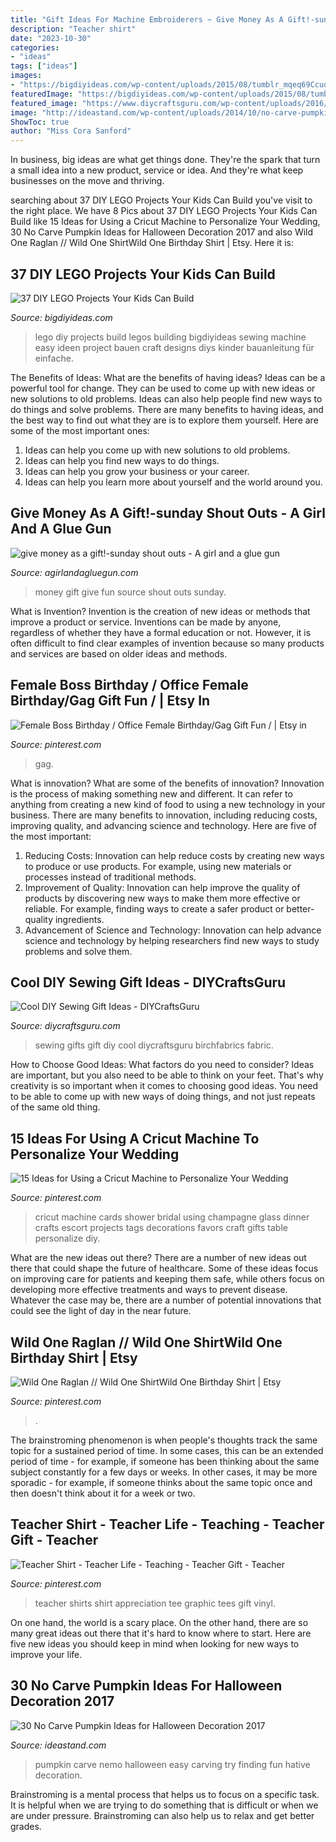 ```yaml
---
title: "Gift Ideas For Machine Embroiderers ~ Give Money As A Gift!-sunday Shout Outs"
description: "Teacher shirt"
date: "2023-10-30"
categories:
- "ideas"
tags: ["ideas"]
images:
- "https://bigdiyideas.com/wp-content/uploads/2015/08/tumblr_mqeq69Ccuq1qihh0eo1_1280.jpg"
featuredImage: "https://bigdiyideas.com/wp-content/uploads/2015/08/tumblr_mqeq69Ccuq1qihh0eo1_1280.jpg"
featured_image: "https://www.diycraftsguru.com/wp-content/uploads/2016/03/06-sewing-gifts-featured-image.jpg"
image: "http://ideastand.com/wp-content/uploads/2014/10/no-carve-pumpkin-ideas/17-nemo-pumpkin.jpg"
ShowToc: true
author: "Miss Cora Sanford"
---
```



In business, big ideas are what get things done. They're the spark that turn a small idea into a new product, service or idea. And they're what keep businesses on the move and thriving.

	

		
searching about 37 DIY LEGO Projects Your Kids Can Build you've visit to the right place. We have 8 Pics about 37 DIY LEGO Projects Your Kids Can Build like 15 Ideas for Using a Cricut Machine to Personalize Your Wedding, 30 No Carve Pumpkin Ideas for Halloween Decoration 2017 and also Wild One Raglan // Wild One ShirtWild One Birthday Shirt | Etsy. Here it is:
		
    
## 37 DIY LEGO Projects Your Kids Can Build

<img loading=lazy src="https://bigdiyideas.com/wp-content/uploads/2015/08/tumblr_mqeq69Ccuq1qihh0eo1_1280.jpg" onerror="this.onerror=null;this.src='https://tse1.mm.bing.net/th?id=OIP.v-EIoKTWjqsikhwfAf_4QgHaL2&amp;pid=15.1';" alt="37 DIY LEGO Projects Your Kids Can Build">

_Source: bigdiyideas.com_

>lego diy projects build legos building bigdiyideas sewing machine easy ideen project bauen craft designs diys kinder bauanleitung für einfache. 

	

The Benefits of Ideas: What are the benefits of having ideas?
Ideas can be a powerful tool for change. They can be used to come up with new ideas or new solutions to old problems. Ideas can also help people find new ways to do things and solve problems. There are many benefits to having ideas, and the best way to find out what they are is to explore them yourself. Here are some of the most important ones: 
1. Ideas can help you come up with new solutions to old problems.
2. Ideas can help you find new ways to do things.
3. Ideas can help you grow your business or your career.
4. Ideas can help you learn more about yourself and the world around you.

    
## Give Money As A Gift!-sunday Shout Outs - A Girl And A Glue Gun

<img loading=lazy src="http://www.agirlandagluegun.com/wp-content/uploads/2014/03/fun-way-to-gift-money-435x600-1.jpg" onerror="this.onerror=null;this.src='https://tse3.mm.bing.net/th?id=OIP.rlYC0g02JimGsFjUts5zRAAAAA&amp;pid=15.1';" alt="give money as a gift!-sunday shout outs - A girl and a glue gun">

_Source: agirlandagluegun.com_

>money gift give fun source shout outs sunday. 

	

What is Invention?
Invention is the creation of new ideas or methods that improve a product or service. Inventions can be made by anyone, regardless of whether they have a formal education or not. However, it is often difficult to find clear examples of invention because so many products and services are based on older ideas and methods.

    
## Female Boss Birthday / Office Female Birthday/Gag Gift Fun / | Etsy In

<img loading=lazy src="https://i.pinimg.com/736x/1b/9b/8f/1b9b8fcd5c3436cec16bc43680c26888.jpg" onerror="this.onerror=null;this.src='https://tse3.mm.bing.net/th?id=OIP.8NolzWKPQqgOVTs4kDnaQAHaJ3&amp;pid=15.1';" alt="Female Boss Birthday / Office Female Birthday/Gag Gift Fun / | Etsy in">

_Source: pinterest.com_

>gag. 

	

What is innovation? What are some of the benefits of innovation?
Innovation is the process of making something new and different. It can refer to anything from creating a new kind of food to using a new technology in your business. There are many benefits to innovation, including reducing costs, improving quality, and advancing science and technology. Here are five of the most important: 
1. Reducing Costs: Innovation can help reduce costs by creating new ways to produce or use products. For example, using new materials or processes instead of traditional methods.
2. Improvement of Quality: Innovation can help improve the quality of products by discovering new ways to make them more effective or reliable. For example, finding ways to create a safer product or better-quality ingredients.
3. Advancement of Science and Technology: Innovation can help advance science and technology by helping researchers find new ways to study problems and solve them.

    
## Cool DIY Sewing Gift Ideas - DIYCraftsGuru

<img loading=lazy src="https://www.diycraftsguru.com/wp-content/uploads/2016/03/06-sewing-gifts-featured-image.jpg" onerror="this.onerror=null;this.src='https://tse1.mm.bing.net/th?id=OIP.ZJ-OvAdf36MsbKNBsQX4uwHaLH&amp;pid=15.1';" alt="Cool DIY Sewing Gift Ideas - DIYCraftsGuru">

_Source: diycraftsguru.com_

>sewing gifts gift diy cool diycraftsguru birchfabrics fabric. 

	

How to Choose Good Ideas: What factors do you need to consider?
Ideas are important, but you also need to be able to think on your feet. That's why creativity is so important when it comes to choosing good ideas. You need to be able to come up with new ways of doing things, and not just repeats of the same old thing.

    
## 15 Ideas For Using A Cricut Machine To Personalize Your Wedding

<img loading=lazy src="https://i.pinimg.com/736x/e4/25/db/e425db32202828ce2dbc8eb8d5e9943e--wedding-dinner-wedding-day.jpg" onerror="this.onerror=null;this.src='https://tse4.mm.bing.net/th?id=OIP.9t1nhy35THntWNosp6YZ_QHaLG&amp;pid=15.1';" alt="15 Ideas for Using a Cricut Machine to Personalize Your Wedding">

_Source: pinterest.com_

>cricut machine cards shower bridal using champagne glass dinner crafts escort projects tags decorations favors craft gifts table personalize diy. 

	

What are the new ideas out there?
There are a number of new ideas out there that could shape the future of healthcare. Some of these ideas focus on improving care for patients and keeping them safe, while others focus on developing more effective treatments and ways to prevent disease. Whatever the case may be, there are a number of potential innovations that could see the light of day in the near future.

    
## Wild One Raglan // Wild One ShirtWild One Birthday Shirt | Etsy

<img loading=lazy src="https://i.pinimg.com/originals/21/83/d4/2183d4cd128d9326578182bac47bb0ea.jpg" onerror="this.onerror=null;this.src='https://tse2.mm.bing.net/th?id=OIP.LTSfseZLqYhNA8nOtnpCFQHaJ4&amp;pid=15.1';" alt="Wild One Raglan // Wild One ShirtWild One Birthday Shirt | Etsy">

_Source: pinterest.com_

>. 

	

The brainstroming phenomenon is when people's thoughts track the same topic for a sustained period of time. In some cases, this can be an extended period of time - for example, if someone has been thinking about the same subject constantly for a few days or weeks. In other cases, it may be more sporadic - for example, if someone thinks about the same topic once and then doesn't think about it for a week or two.

    
## Teacher Shirt - Teacher Life - Teaching - Teacher Gift - Teacher

<img loading=lazy src="https://i.pinimg.com/originals/c0/4a/bd/c04abdb6275063824c9730f88f485c10.jpg" onerror="this.onerror=null;this.src='https://tse2.mm.bing.net/th?id=OIP.4Th_Wi7cuHtAmlBkUb_WGgHaJ4&amp;pid=15.1';" alt="Teacher Shirt - Teacher Life - Teaching - Teacher Gift - Teacher">

_Source: pinterest.com_

>teacher shirts shirt appreciation tee graphic tees gift vinyl. 

	

On one hand, the world is a scary place. On the other hand, there are so many great ideas out there that it's hard to know where to start. Here are five new ideas you should keep in mind when looking for new ways to improve your life.

    
## 30 No Carve Pumpkin Ideas For Halloween Decoration 2017

<img loading=lazy src="http://ideastand.com/wp-content/uploads/2014/10/no-carve-pumpkin-ideas/17-nemo-pumpkin.jpg" onerror="this.onerror=null;this.src='https://tse2.mm.bing.net/th?id=OIP.q4WWGGw0FN93hfCrxsT_nAHaLG&amp;pid=15.1';" alt="30 No Carve Pumpkin Ideas for Halloween Decoration 2017">

_Source: ideastand.com_

>pumpkin carve nemo halloween easy carving try finding fun hative decoration. 

	

Brainstroming is a mental process that helps us to focus on a specific task. It is helpful when we are trying to do something that is difficult or when we are under pressure. Brainstroming can also help us to relax and get better grades.

